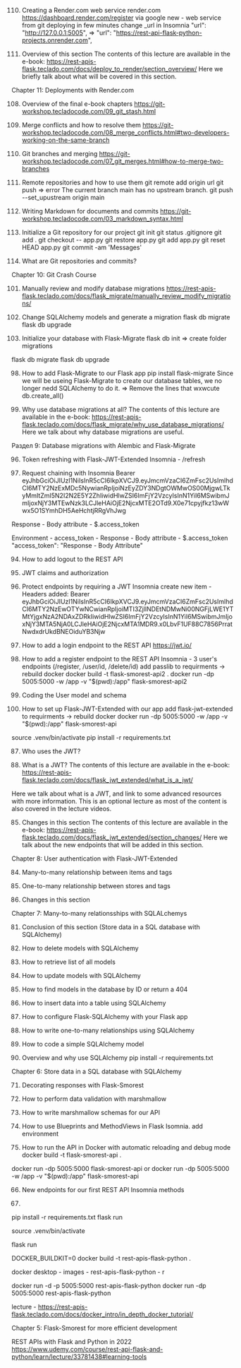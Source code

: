 110. Creating a Render.com web service
render.com
https://dashboard.render.com/register via google
new - web service from git
deploying in few minutes
change _url in Insomnia
"url": "http://127.0.0.1:5005", => "url": "https://rest-api-flask-python-projects.onrender.com",

109. Overview of this section
The contents of this lecture are available in the e-book: https://rest-apis-flask.teclado.com/docs/deploy_to_render/section_overview/
Here we briefly talk about what will be covered in this section.

Chapter 11: Deployments with Render.com

108. Overview of the final e-book chapters
https://git-workshop.tecladocode.com/09_git_stash.html

107. Merge conflicts and how to resolve them
https://git-workshop.tecladocode.com/08_merge_conflicts.html#two-developers-working-on-the-same-branch

106. Git branches and merging
https://git-workshop.tecladocode.com/07_git_merges.html#how-to-merge-two-branches

105. Remote repositories and how to use them
git remote add origin url
git push => error The current branch main has no upstream branch.
git push --set_upustream origin main

104. Writing Markdown for documents and commits
https://git-workshop.tecladocode.com/03_markdown_syntax.html

103. Initialize a Git repository for our project
git init
git status
.gitignore
git add .
git checkout -- app.py
git restore app.py
git add app.py
git reset HEAD app.py
git commit -am 'Messages'

102. What are Git repositories and commits?

Chapter 10: Git Crash Course

101. Manually review and modify database migrations
https://rest-apis-flask.teclado.com/docs/flask_migrate/manually_review_modify_migrations/

100. Change SQLAlchemy models and generate a migration
flask db migrate
flask db upgrade

99. Initialize your database with Flask-Migrate
flask db init => create folder migrations

flask db migrate
flask db upgrade

98. How to add Flask-Migrate to our Flask app
pip install flask-migrate
Since we will be useing Flask-Migrate to create our database tables, we no longer nedd SQLAlchemy to do it. => Remove the lines that wxwcute db.create_all()

97. Why use database migrations at all?
The contents of this lecture are available in the e-book: https://rest-apis-flask.teclado.com/docs/flask_migrate/why_use_database_migrations/
Here we talk about why database migrations are useful.

Раздел 9: Database migrations with Alembic and Flask-Migrate

96. Token refreshing with Flask-JWT-Extended
Insomnia - /refresh

95. Request chaining with Insomnia
Bearer eyJhbGciOiJIUzI1NiIsInR5cCI6IkpXVCJ9.eyJmcmVzaCI6ZmFsc2UsImlhdCI6MTY2NzExMDc5NywianRpIjoiNzEyZDY3NDgtOWMwOS00MjgwLTkyMmItZmI5N2I2N2E5Y2ZhIiwidHlwZSI6ImFjY2VzcyIsInN1YiI6MSwibmJmIjoxNjY3MTEwNzk3LCJleHAiOjE2NjcxMTE2OTd9.X0e71cpyjfkz13wWwx5O1SYmhDH5AeHchtjRRgVhJwg

Response - Body attribute - $.access_token

Environment - access_token - Response - Body attribute - $.access_token
"access_token": "Response - Body Attribute"


94. How to add logout to the REST API

93. JWT claims and authorization

92. Protect endpoints by requiring a JWT
Insomnia create new item - Headers added:
Bearer eyJhbGciOiJIUzI1NiIsInR5cCI6IkpXVCJ9.eyJmcmVzaCI6ZmFsc2UsImlhdCI6MTY2NzEwOTYwNCwianRpIjoiMTI3ZjllNDEtNDMwNi00NGFjLWE1YTMtYjgxNzA2NDAxZDRkIiwidHlwZSI6ImFjY2VzcyIsInN1YiI6MSwibmJmIjoxNjY3MTA5NjA0LCJleHAiOjE2NjcxMTA1MDR9.x0LbvF1UF88C7856PrratNwdxdrUkdBNEOiduYB3Njw

91. How to add a login endpoint to the REST API
https://jwt.io/

90. How to add a register endpoint to the REST API
Insomnia - 3 user's endpoints (/register, /user/id, /delete/id)
add passlib to requirments -> rebuild docker
docker build -t flask-smorest-api2 .
docker run -dp 5005:5000 -w /app -v "$(pwd):/app" flask-smorest-api2 

89. Coding the User model and schema

88. How to set up Flask-JWT-Extended with our app
add flask-jwt-extended to requirments -> rebuild docker
docker run -dp 5005:5000 -w /app -v "$(pwd):/app" flask-smorest-api 

source .venv/bin/activate
pip install -r requirements.txt      

87. Who uses the JWT?

86. What is a JWT?
The contents of this lecture are available in the e-book: https://rest-apis-flask.teclado.com/docs/flask_jwt_extended/what_is_a_jwt/

Here we talk about what is a JWT, and link to some advanced resources with more information. This is an optional lecture as most of the content is also covered in the lecture videos.

85. Changes in this section
The contents of this lecture are available in the e-book: https://rest-apis-flask.teclado.com/docs/flask_jwt_extended/section_changes/
Here we talk about the new endpoints that will be added in this section.

Chapter 8: User authentication with Flask-JWT-Extended

84. Many-to-many relationship between items and tags

83. One-to-many relationship between stores and tags

82. Changes in this section

Chapter 7: Many-to-many relationsships with SQLALchemys

81. Conclusion of this section (Store data in a SQL database with SQLAlchemy)

80. How to delete models with SQLAlchemy

79. How to retrieve list of all models

78. How to update models with SQLAlchemy

77. How to find models in the database by ID or return a 404

76. How to insert data into a table using SQLAlchemy

75. How to configure Flask-SQLAlchemy with your Flask app

74. How to write one-to-many relationships using SQLAlchemy

73. How to code a simple SQLAlchemy model

72. Overview and why use SQLAlchemy
pip install -r requirements.txt

Chapter 6: Store data in a SQL database with SQLAlchemy

71. Decorating responses with Flask-Smorest

70. How to perform data validation with marshmallow

69. How to write marshmallow schemas for our API

68. How to use Blueprints and MethodViews in Flask
Isomnia. add environment


67. How to run the API in Docker with automatic reloading and debug mode
docker build -t flask-smorest-api .

docker run -dp 5005:5000 flask-smorest-api
or
docker run -dp 5005:5000 -w /app -v "$(pwd):/app" flask-smorest-api

66. New endpoints for our first REST API
Insomnia methods


64.
pip install -r requirements.txt
flask run






source .venv/bin/activate

flask run

DOCKER_BUILDKIT=0 docker build -t rest-apis-flask-python .

docker desktop - images - rest-apis-flask-python - r

docker run -d -p 5005:5000 rest-apis-flask-python
docker run -dp 5005:5000 rest-apis-flask-python

lecture - https://rest-apis-flask.teclado.com/docs/docker_intro/in_depth_docker_tutorial/


Chapter 5: Flask-Smorest for more efficient development


REST APIs with Flask and Python in 2022
https://www.udemy.com/course/rest-api-flask-and-python/learn/lecture/33781438#learning-tools